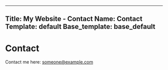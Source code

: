 -------
Title: My Website - Contact
Name: Contact
Template: default
Base_template: base_default
------

Contact
=======

Contact me here: someone@example.com

